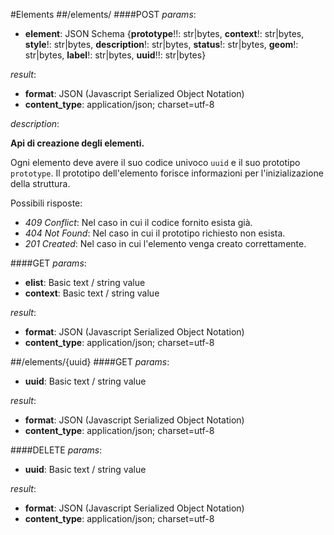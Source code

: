 #Elements
##/elements/
####POST
_params_:

- **element**: JSON Schema {**prototype**!!: str|bytes, **context**!: str|bytes, **style**!: str|bytes, **description**!: str|bytes, **status**!: str|bytes, **geom**!: str|bytes, **label**!: str|bytes, **uuid**!!: str|bytes}

_result_:

- **format**: JSON (Javascript Serialized Object Notation)
- **content_type**: application/json; charset=utf-8

_description_:


**Api di creazione degli elementi.**

Ogni elemento deve avere il suo codice univoco `uuid` e il suo prototipo `prototype`. Il prototipo dell'elemento forisce informazioni per l'inizializazione della struttura.

Possibili risposte:

- _409 Conflict_: Nel caso in cui il codice fornito esista già.
- _404 Not Found_: Nel caso in cui il prototipo richiesto non esista.
- _201 Created_: Nel caso in cui l'elemento venga creato correttamente.


####GET
_params_:

- **elist**: Basic text / string value
- **context**: Basic text / string value

_result_:

- **format**: JSON (Javascript Serialized Object Notation)
- **content_type**: application/json; charset=utf-8


##/elements/{uuid}
####GET
_params_:

- **uuid**: Basic text / string value

_result_:

- **format**: JSON (Javascript Serialized Object Notation)
- **content_type**: application/json; charset=utf-8

####DELETE
_params_:

- **uuid**: Basic text / string value

_result_:

- **format**: JSON (Javascript Serialized Object Notation)
- **content_type**: application/json; charset=utf-8


